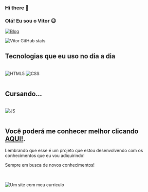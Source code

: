 ### Hi there 👋
### Olá! Eu sou o Vitor 😉

[![Blog](https://img.shields.io/badge/LinkedIn-0077B5?style=for-the-badge&logo=linkedin&logoColor=white
)](https://www.linkedin.com/in/vitor-oliveira-90bb19206/)



![Vitor GitHub stats](https://github-readme-stats.vercel.app/api?username=VyctorCode&show_icons=true&theme=cobalt)

## Tecnologias que eu uso no dia a dia

<div style="display: inline_block"><br>
    <img align="center" alt="HTML5" src="https://img.shields.io/badge/HTML5-E34F26?style=for-the-badge&logo=html5&logoColor=white" />
    <img align="center" alt="CSS" src="https://img.shields.io/badge/CSS3-1572B6?style=for-the-badge&logo=css3&logoColor=white" /> 
</div> <br>

## Cursando...

<div style="display: inline_block"><br>
    <img align="center" alt="JS" src="https://img.shields.io/badge/JavaScript-323330?style=for-the-badge&logo=javascript&logoColor=F7DF1E" />
    
</div> <br>

## Você poderá me conhecer melhor clicando <a href="https://VyctorCode.github.io/mee-web2/" target="_blanck">AQUI!</a>.

Lembrando que esse é um projeto que estou desenvolvendo com os conhecimentos que eu vou adiquirindo!

Sempre em busca de novos conhecimentos! 

<br><br>
<img src="Sem título.png" alt="Um site com meu curriculo">

